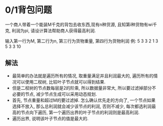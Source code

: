 # 0/1背包问题

一个商人带着一个能装M千克的背包去收东西,现有n种货源, 且知第i种货物有wi千克, 利润为pi, 请设计算法帮助商人获得最高利润.

输入第一行为M, 第二行为n, 第三行为货物重量, 第四行为货物利润
例:
5
3
3 2 1 3
5 3 3 10

## 解法
+ 最简单的办法就是遍历所有的情况, 取重量满足并且利润最大的, 遍历所有的情况可以使用二杈树, 比较叶子节点就可以得到结果.  
+ 但是二杈树的节点数每层是2的阶乘, 所以数据量非常大, 所以要过滤掉部分不必要的节点, 减少节点生成可以采用动态规划.  
+ 首先, 节点重量和超过M的要过滤掉. 怎么确认优先走的方向了, 一个节点如果选择不放入, 那么总利润就会减少该节点的利润, 否则不减少, 每次都选利润最高的节点向下遍历, 第一个遍历出界的叶子节点的利润则是最高利润.  
+ 遍历出界, 说明该叶子节点的值是最大的.  
